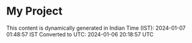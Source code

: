 # My Project

This content is dynamically generated in Indian Time (IST): 2024-01-07 01:48:57 IST
Converted to UTC: 2024-01-06 20:18:57 UTC
